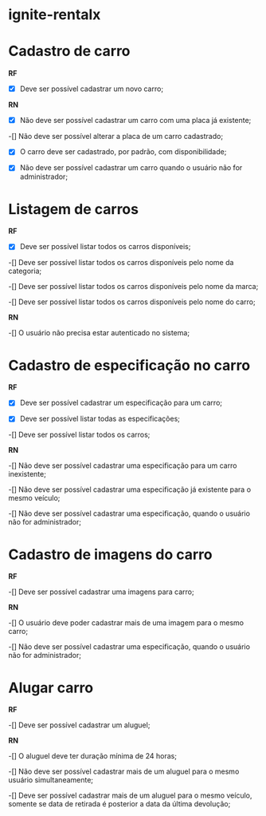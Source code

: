 # ignite-rentalx

# Cadastro de carro

**RF**

-[x] Deve ser possível cadastrar um novo carro;


**RN**

-[x] Não deve ser possível cadastrar um carro com uma placa já existente;

-[] Não deve ser possível alterar a placa de um carro cadastrado;

-[x] O carro deve ser cadastrado, por padrão, com disponibilidade;

-[x] Não deve ser possível cadastrar um carro quando o usuário não for administrador;

# Listagem de carros

**RF**

-[x] Deve ser possível listar todos os carros disponíveis;

-[] Deve ser possível listar todos os carros disponíveis pelo nome da categoria; 

-[] Deve ser possível listar todos os carros disponíveis pelo nome da marca; 

-[] Deve ser possível listar todos os carros disponíveis pelo nome do carro; 

**RN**

-[] O usuário não precisa estar autenticado no sistema;

# Cadastro de especificação no carro

**RF**

-[x] Deve ser possível cadastrar um especificação para um carro;

-[x] Deve ser possível listar todas as especificações;

-[] Deve ser possível listar todos os carros;

**RN**

-[] Não deve ser possível cadastrar uma especificação para um carro inexistente;

-[] Não deve ser possível cadastrar uma especificação já existente para o mesmo veículo;

-[] Não deve ser possível cadastrar uma especificação, quando o usuário não for administrador;

# Cadastro de imagens do carro

**RF**

-[] Deve ser possível cadastrar uma imagens para carro;

**RN**

-[] O usuário deve poder cadastrar mais de uma imagem para o mesmo carro;

-[] Não deve ser possível cadastrar uma especificação, quando o usuário não for administrador;

# Alugar carro

**RF**

-[] Deve ser possível cadastrar um aluguel;

**RN**

-[] O aluguel deve ter duração mínima de 24 horas;

-[] Não deve ser possível cadastrar mais de um aluguel para o mesmo usuário simultaneamente;

-[] Deve ser possível cadastrar mais de um aluguel para o mesmo veículo, somente se data de retirada é posterior a data da última devolução;
